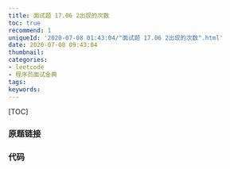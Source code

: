 ```yaml
---
title: 面试题 17.06 2出现的次数
toc: true
recommend: 1
uniqueId: '2020-07-08 01:43:04/"面试题 17.06 2出现的次数".html'
date: 2020-07-08 09:43:04
thumbnail:
categories:
- leetcode
- 程序员面试金典
tags:
keywords:
---
```


[TOC]

<!--more-->

### 原题链接



### 代码

```python

```

